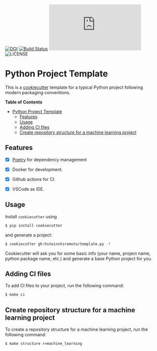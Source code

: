 [![DOI](https://zenodo.org/badge/580578142.svg)](https://zenodo.org/badge/latestdoi/580578142)
[![Build Status](https://github.com/hsteinshiromoto/template.py/actions/workflows/ci.yml/badge.svg)](https://github.com/hsteinshiromoto/template.py/actions/workflows/ci.yml)
![GitHub tag (latest SemVer)](https://img.shields.io/github/v/tag/hsteinshiromoto/template.py?style=flat)
![LICENSE](https://img.shields.io/badge/license-MIT-lightgrey.svg)


# Python Project Template

This is a [cookiecutter](https://github.com/audreyr/cookiecutter) template for a typical Python project following modern packaging conventions.

**Table of Contents**

- [Python Project Template](#python-project-template)
  - [Features](#features)
  - [Usage](#usage)
  - [Adding CI files](#adding-ci-files)
  - [Create repository structure for a machine learning project](#create-repository-structure-for-a-machine-learning-project)


## Features

* [x] [Poetry](https://poetry.eustace.io/) for dependency management
* [x] Docker for development.
* [x] Github actions for CI.
* [x] VSCode as IDE.


## Usage

Install `cookiecutter` using
```bash
$ pip install cookiecutter
```
and generate a project:

```bash
$ cookiecutter gh:hsteinshiromoto/template.py -f
```

Cookiecutter will ask you for some basic info (your name, project name, python package name, etc.) and generate a base Python project for you.

## Adding CI files

To add CI files to your project, run the following command:

```bash
$ make ci
```

## Create repository structure for a machine learning project

To create a repository structure for a machine learning project, run the following command:

```bash
$ make structure r=machine_learning
```